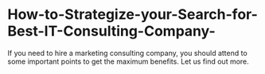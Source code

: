 # How-to-Strategize-your-Search-for-Best-IT-Consulting-Company-
If you need to hire a marketing consulting company, you should attend to some important points to get the maximum benefits. Let us find out more.
